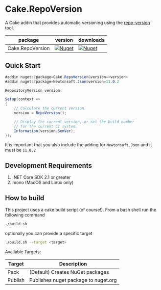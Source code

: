 # Cake.RepoVersion

A Cake addin that provides automatic versioning using the [repo-version] tool.

| package          | version                            | downloads                    |
| ---------------- | -----------------------------------| -----------------------------|
| Cake.RepoVersion | [![Nuget][current-version]][nuget] | [![Nuget][downloads]][nuget] |

[current-version]: https://img.shields.io/nuget/v/cake.repoversion?style=plastic
[downloads]:       https://img.shields.io/nuget/dt/cake.repoversion?style=plastic
[nuget]:           https://www.nuget.org/packages/cake.repoversion
[repo-version]: https://github.com/kjjuno/repo-version

## Quick Start

```csharp
#addin nuget:?package=Cake.RepoVersion&version=<version>
#addin nuget:?package=Newtonsoft.Json&version=11.0.2

RepositoryVersion version;

Setup(context =>
{
    // Calculate the current version
    version = RepoVersion();

    // Display the current version, or set the build number
    // for the current CI system.
    Information(version.SemVer);
});
```

It is important that you also include the adding for `Newtonsoft.Json` and it must be `11.0.2`

## Development Requirements

1. .NET Core SDK 2.1 or greater
2. mono (MacOS and Linux only)

## How to build

This project uses a cake build script (of course!). From a bash shell run the following command

```bash
./build.sh
```

optionally you can provide a specific target


```bash
./build.sh --target <target>
```

Available Targets:

| Target    | Description                                |
| --------- | ------------------------------------------ |
| Pack      | (Default) Creates NuGet packages           |
| Publish   | Publishes nuget package to nuget.org       |

